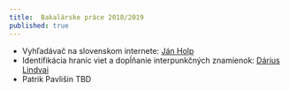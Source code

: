 ```yaml
---
title:  Bakalárske práce 2018/2019
published: true
---
```


- Vyhľadávač na slovenskom internete: [Ján Holp](http://opac.crzp.sk/?fn=detailBiblioForm&sid=A4CA3C451D400D4BD034603141D1&seo=CRZP-detail-kniha)
- Identifikácia hraníc viet a dopĺňanie interpunkčných znamienok: [Dárius Lindvai](http://opac.crzp.sk/?fn=detailBiblioForm&sid=2D0B46080A5AC858AA11B21AE978&seo=CRZP-detail-kniha)
- Patrik Pavlišin TBD


